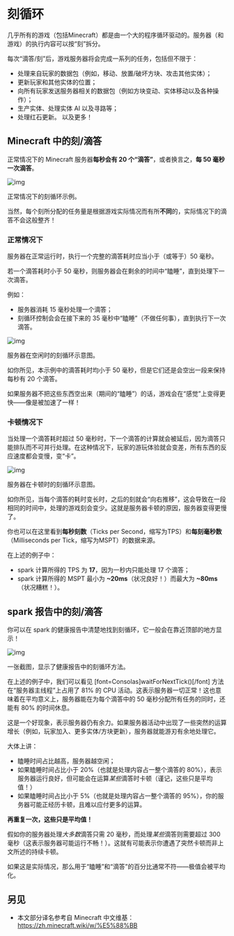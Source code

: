 # 刻循环

几乎所有的游戏（包括Minecraft）都是由一个大的程序循环驱动的。服务器（和游戏）的执行内容可以按“刻”拆分。

每次“滴答/刻”后，游戏服务器将会完成一系列的任务，包括但不限于：


* 处理来自玩家的数据包（例如，移动、放置/破坏方块、攻击其他实体）；
* 更新玩家和其他实体的位置；
* 向所有玩家发送服务器相关的数据包（例如方块变动、实体移动以及各种操作）；
* 生产实体、处理实体 AI 以及寻路等；
* 处理红石更新。
以及更多！

## Minecraft 中的刻/滴答

正常情况下的 Minecraft 服务器**每秒会有 20 个“滴答”**，或者换言之，**每 50 毫秒一次滴答**。

![img](https://s11.ax1x.com/2023/12/25/piHwcWD.png)

正常情况下的刻循环示例。

当然，每个刻所分配的任务量是根据游戏实际情况而有所**不同**的，实际情况下的滴答不会这般整齐！

### 正常情况下

服务器在正常运行时，执行一个完整的滴答耗时应当小于（或等于）50 毫秒。

若一个滴答耗时小于 50 毫秒，则服务器会在剩余的时间中“瞌睡”，直到处理下一次滴答。

例如：


* 服务器消耗 15 毫秒处理一个滴答；
* 刻循环控制会会在接下来的 35 毫秒中“瞌睡”（不做任何事），直到执行下一次滴答。


![img](https://s11.ax1x.com/2023/12/25/piHwITP.png)

服务器在空闲时的刻循环示意图。

如你所见，本示例中的滴答耗时均小于 50 毫秒，但是它们还是会空出一段来保持每秒有 20 个滴答。

如果服务器不把这些东西空出来（期间的“瞌睡”）的话，游戏会在“感觉”上变得更快——像是被加速了一样！

### 卡顿情况下

当处理一个滴答耗时超过 50 毫秒时，下一个滴答的计算就会被延后，因为滴答只能排队而不可并行处理。在这种情况下，玩家的游玩体验就会变差，所有东西的反应速度都会变慢，变“卡”。

![img](https://s11.ax1x.com/2023/12/25/piHwLlQ.png)

服务器在卡顿时的刻循环示意图。

如你所见，当每个滴答的耗时变长时，之后的刻就会“向右推移”，这会导致在一段相同的时间中，处理的游戏刻会变少。这就是服务器卡顿的原因，服务器变得更慢了。

你也可以在这里看到**每秒刻数**（Ticks per Second，缩写为TPS）和**每刻毫秒数**（Milliseconds per Tick，缩写为MSPT）的数据来源。

在上述的例子中：


* spark 计算所得的 TPS 为 **17**，因为一秒内只能处理 17 个滴答；
* spark 计算所得的 MSPT 最小为 **~20ms**（状况良好！）而最大为 **~80ms**（状况糟糕！）。 

## spark 报告中的刻/滴答

你可以在 spark 的健康报告中清楚地找到刻循环，它一般会在靠近顶部的地方显示！

![img](https://s11.ax1x.com/2023/12/25/piH0pkV.png)

一张截图，显示了健康报告中的刻循环方法。

在上述的例子中，我们可以看见 [font=Consolas]waitForNextTick()[/font] 方法在“服务器主线程”上占用了 81% 的 CPU 活动。这表示服务器一切正常！这也意味着在平均意义上，服务器能在为每个滴答中的 50 毫秒分配所有任务的同时，还能有 80% 的时间休息。

这是一个好现象，表示服务器仍有余力。如果服务器活动中出现了一些突然的运算增长（例如，玩家加入、更多实体/方块更新），服务器就能游刃有余地处理它。

大体上讲：


* 瞌睡时间占比越高，服务器越空闲；
* 如果瞌睡时间占比小于 20%（也就是处理内容占一整个滴答的 80%），表示服务器运行良好，但可能会在运算*某些*滴答时卡顿（谨记，这些只是平均值！）
* 如果瞌睡时间占比小于 5%（也就是处理内容占一整个滴答的 95%），你的服务器可能正经历卡顿，且难以应付更多的运算。


**再重复一次，这些只是平均值！**

假如你的服务器处理*大多数*滴答只需 20 毫秒，而处理*某些*滴答则需要超过 300 毫秒（这表示服务器可能运行不畅！）。这就有可能表示你遭遇了突然卡顿而非上文所述的持续卡顿。

如果这是实际情况，那么用于“瞌睡”和“滴答”的百分比通常不符——极值会被平均化。

## 另见

* 本文部分译名参考自 Minecraft 中文维基：https://zh.minecraft.wiki/w/%E5%88%BB
